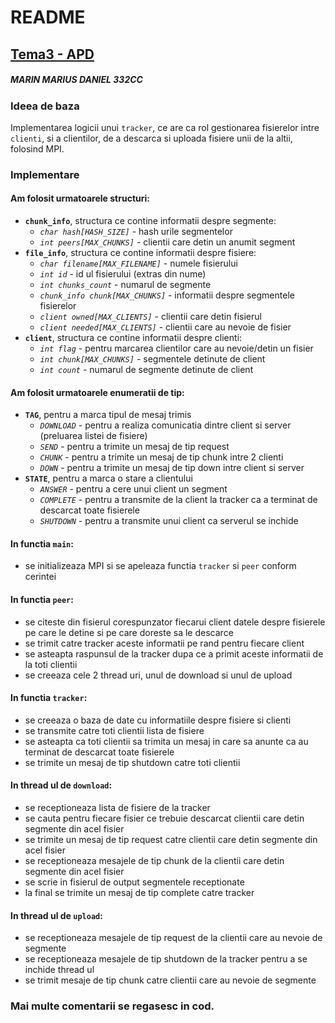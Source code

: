 # README 
## [Tema3 - APD](https://gitlab.cs.pub.ro/apd/tema3)
##### MARIN MARIUS DANIEL 332CC

### Ideea de baza
Implementarea logicii unui `tracker`, ce are ca rol gestionarea
fisierelor intre `clienti`, si a clientilor, de a descarca
si uploada fisiere unii de la altii, folosind MPI.

### Implementare
#### Am folosit urmatoarele structuri:
- **`chunk_info`**, structura ce contine informatii despre segmente:
    - *`char hash[HASH_SIZE]`* - hash urile segmentelor
    - *`int peers[MAX_CHUNKS]`* - clientii care detin un anumit segment
- **`file_info`**, structura ce contine informatii despre fisiere:
    - *`char filename[MAX_FILENAME]`* - numele fisierului
    - *`int id`* - id ul fisierului (extras din nume)
    - *`int chunks_count`* - numarul de segmente
    - *`chunk_info chunk[MAX_CHUNKS]`* - informatii despre segmentele fisierelor
    - *`client owned[MAX_CLIENTS]`* - clientii care detin fisierul
    - *`client needed[MAX_CLIENTS]`* - clientii care au nevoie de fisier
- **`client`**, structura ce contine informatii despre clienti:
    - *`int flag`* - pentru marcarea clientilor care au nevoie/detin un fisier
    - *`int chunk[MAX_CHUNKS]`* - segmentele detinute de client
    - *`int count`* - numarul de segmente detinute de client

#### Am folosit urmatoarele enumeratii de tip:
- **`TAG`**, pentru a marca tipul de mesaj trimis
    - *`DOWNLOAD`* - pentru a realiza comunicatia dintre client si server (preluarea
     listei de fisiere)
    - *`SEND`* - pentru a trimite un mesaj de tip request
    - *`CHUNK`* - pentru a trimite un mesaj de tip chunk intre 2 clienti
    - *`DOWN`* - pentru a trimite un mesaj de tip down
    intre client si server
- **`STATE`**, pentru a marca o stare a clientului
    - *`ANSWER`* - pentru a cere unui client un segment
    - *`COMPLETE`* - pentru a transmite de la client la tracker ca a terminat de
descarcat toate fisierele
    - *`SHUTDOWN`* - pentru a transmite unui client ca serverul se inchide

#### In functia `main`:
* se initializeaza MPI si se apeleaza functia `tracker` si `peer` conform cerintei

#### In functia `peer`:
* se citeste din fisierul corespunzator fiecarui client datele despre fisierele pe
care le detine si pe care doreste sa le descarce
* se trimit catre tracker aceste informatii pe rand pentru fiecare client
* se asteapta raspunsul de la tracker dupa ce a primit
aceste informatii de la toti clientii
* se creeaza cele 2 thread uri, unul de download si unul de upload

#### In functia `tracker`:
* se creeaza o baza de date cu informatiile despre fisiere si clienti
* se transmite catre toti clientii lista de fisiere
* se asteapta ca toti clientii sa trimita un mesaj
in care sa anunte ca au terminat de descarcat toate fisierele
* se trimite un mesaj de tip shutdown catre toti clientii

#### In thread ul de `download`:
* se receptioneaza lista de fisiere de la tracker
* se cauta pentru fiecare fisier ce trebuie descarcat clientii care detin segmente din
acel fisier
* se trimite un mesaj de tip request catre clientii care detin segmente din acel fisier
* se receptioneaza mesajele de tip chunk de la clientii care detin segmente din acel
fisier
* se scrie in fisierul de output segmentele receptionate
* la final se trimite un mesaj de tip complete catre tracker

#### In thread ul de `upload`:
* se receptioneaza mesajele de tip request de la clientii care au nevoie de segmente
* se receptioneaza mesajele de tip shutdown de la tracker pentru a se inchide thread ul
* se trimit mesaje de tip chunk catre clientii care au nevoie de segmente

### Mai multe comentarii se regasesc in cod.
